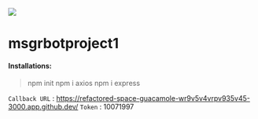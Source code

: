 ![](https://nodejs.org/static/logos/nodejsDark.svg)
# msgrbotproject1
#### Installations:
> npm init
> npm i axios
> npm i express

`Callback URL` : <https://refactored-space-guacamole-wr9v5v4vrpv935v45-3000.app.github.dev/>
`Token` : 10071997
